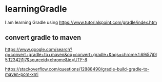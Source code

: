 # learningGradle
I am learning Gradle using https://www.tutorialspoint.com/gradle/index.htm
## convert gradle to maven
https://www.google.com/search?q=convert+gradle+to+maven&oq=convert+gradle+&aqs=chrome.1.69i57j0l5.12342j1j7&sourceid=chrome&ie=UTF-8

https://stackoverflow.com/questions/12888490/gradle-build-gradle-to-maven-pom-xml
